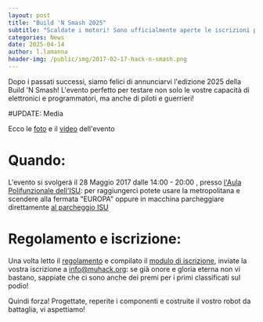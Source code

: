 ```yaml
---
layout: post
title: "Build 'N Smash 2025"
subtitle: "Scaldate i motori! Sono ufficialmente aperte le iscrizioni per la battaglia robot firmata MuHack: la Build 'N Smash 2025!"
categories: News
date: 2025-04-14
author: l.lamanna
header-img: /public/img/2017-02-17-hack-n-smash.png
---
```


Dopo i passati successi, siamo felici di annunciarvi l'edizione 2025 della Build 'N Smash! L'evento perfetto per testare non solo le vostre capacità di elettronici e programmatori, ma anche di piloti e guerrieri!

#UPDATE: Media

Ecco le [foto](https://www.facebook.com/pg/muhackIT/photos/?tab=album&album_id=1275571152563278) e il [video](https://www.youtube.com/watch?v=YeqrAlOSkOY) dell'evento

# Quando:

L'evento si svolgerà il 28 Maggio 2017 dalle 14:00 - 20:00 , presso [l'Aula Polifunzionale dell'ISU](https://www.google.it/maps/place/45%C2%B033'54.4%22N+10%C2%B014'04.8%22E/@45.565112,10.2341218,19z/data=!3m1!4b1!4m5!3m4!1s0x0:0x0!8m2!3d45.565112!4d10.234669?hl=en): per raggiungerci potete usare la metropolitana e scendere alla fermata "EUROPA" oppure in macchina parcheggiare direttamente [al parcheggio ISU](https://www.google.it/maps/place/Parcheggio+ISU,+25123+Brescia+BS/@45.564066,10.2351652,19z/data=!4m13!1m7!3m6!1s0x0:0x0!2zNDXCsDMzJzU0LjQiTiAxMMKwMTQnMDQuOCJF!3b1!8m2!3d45.565112!4d10.234669!3m4!1s0x478177c963f9f485:0x3f1659020e29d20f!8m2!3d45.5639987!4d10.2355483?hl=en)

# Regolamento e iscrizione:

Una volta letto il [regolamento](/public/doc/regolamento-hack-n-smash.pdf) e compilato il [modulo di iscrizione](/public/), inviate la vostra iscrizione a [info@muhack.org](mailto:info@muhack.org): se già onore e gloria eterna non vi bastano, sappiate che ci sono anche dei premi per i primi classificati sul podio!

Quindi forza! Progettate, reperite i componenti e costruite il vostro robot da battaglia, vi aspettiamo!

